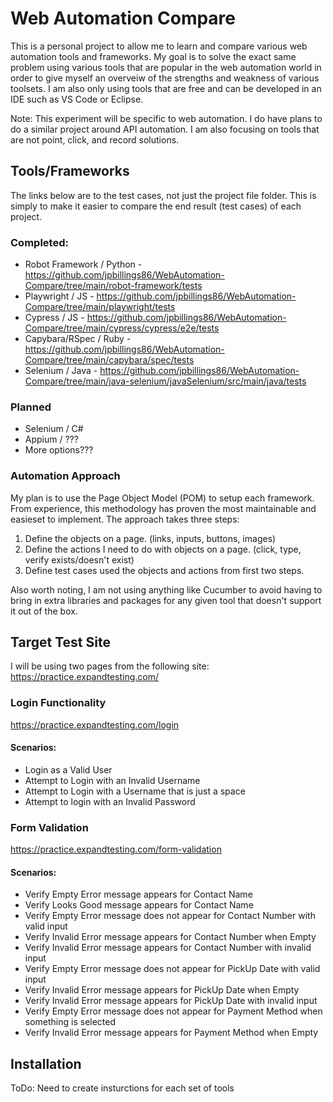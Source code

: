 # Web Automation Compare

This is a personal project to allow me to learn and compare various web automation tools and frameworks. My goal is to solve the exact same problem using various tools that are popular in the web automation world in order to give myself an overveiw of the strengths and weakness of various toolsets. I am also only using tools that are free and can be developed in an IDE such as VS Code or Eclipse.

Note: This experiment will be specific to web automation. I do have plans to do a similar project around API automation. I am also focusing on tools that are not point, click, and record solutions. 

## Tools/Frameworks
The links below are to the test cases, not just the project file folder. This is simply to make it easier to compare the end result (test cases) of each project.
### Completed: 
- Robot Framework / Python - https://github.com/jpbillings86/WebAutomation-Compare/tree/main/robot-framework/tests
- Playwright / JS - https://github.com/jpbillings86/WebAutomation-Compare/tree/main/playwright/tests
- Cypress / JS - https://github.com/jpbillings86/WebAutomation-Compare/tree/main/cypress/cypress/e2e/tests
- Capybara/RSpec / Ruby - https://github.com/jpbillings86/WebAutomation-Compare/tree/main/capybara/spec/tests
- Selenium / Java - https://github.com/jpbillings86/WebAutomation-Compare/tree/main/java-selenium/javaSelenium/src/main/java/tests

### Planned
- Selenium / C#
- Appium / ???
- More options???

### Automation Approach
My plan is to use the Page Object Model (POM) to setup each framework. From experience, this methodology has proven the most maintainable and easieset to implement. The approach takes three steps:
1. Define the objects on a page. (links, inputs, buttons, images)
2. Define the actions I need to do with objects on a page. (click, type, verify exists/doesn't exist)
3. Define test cases used the objects and actions from first two steps.

Also worth noting, I am not using anything like Cucumber to avoid having to bring in extra libraries and packages for any given tool that doesn't support it out of the box. 

## Target Test Site

I will be using two pages from the following site: https://practice.expandtesting.com/

### Login Functionality
https://practice.expandtesting.com/login
#### Scenarios:
- Login as a Valid User
- Attempt to Login with an Invalid Username
- Attempt to Login with a Username that is just a space
- Attempt to login with an Invalid Password

### Form Validation
https://practice.expandtesting.com/form-validation
#### Scenarios:
- Verify Empty Error message appears for Contact Name
- Verify Looks Good message appears for Contact Name
- Verify Empty Error message does not appear for Contact Number with valid input
- Verify Invalid Error message appears for Contact Number when Empty
- Verify Invalid Error message appears for Contact Number with invalid input
- Verify Empty Error message does not appear for PickUp Date with valid input
- Verify Invalid Error message appears for PickUp Date when Empty
- Verify Invalid Error message appears for PickUp Date with invalid input
- Verify Empty Error message does not appear for Payment Method when something is selected
- Verify Invalid Error message appears for Payment Method when Empty

## Installation

ToDo: Need to create insturctions for each set of tools
